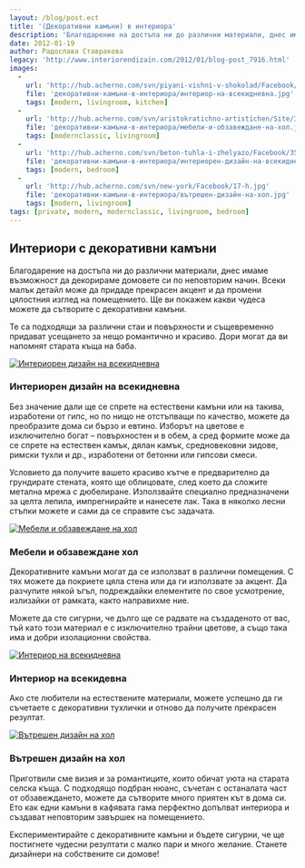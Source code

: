 ```yaml
---
layout: /blog/post.ect
title: '(Декоративни камъни) в интериора'
description: 'Благодарение на достъпа ни до различни материали, днес имаме възможност да декорираме домовете си по неповторим начин. Всеки малък детайл може да придаде прекрасен акцент и да промени цялостния изглед на помещението. Ще ви покажем какви чудеса можете да сътворите с декоративни камъни.'
date: 2012-01-19
author: Радослава Ставракова
legacy: 'http://www.interiorendizain.com/2012/01/blog-post_7916.html'
images:
  -
    url: 'http://hub.acherno.com/svn/piyani-vishni-v-shokolad/Facebook/15-h.jpg'
    file: 'декоративни-камъни-в-интериора/интериор-на-всекидневна.jpg'
    tags: [modern, livingroom, kitchen]
  -
    url: 'http://hub.acherno.com/svn/aristokratichno-artistichen/Site/3D/01-h_f.jpg'
    file: 'декоративни-камъни-в-интериора/мебели-и-обзавеждане-на-хол.jpg'
    tags: [modernclassic, livingroom]
  -
    url: 'http://hub.acherno.com/svn/beton-tuhla-i-zhelyazo/Facebook/35-s.jpg'
    file: 'декоративни-камъни-в-интериора/интериорен-дизайн-на-всекидневна.jpg'
    tags: [modern, bedroom]
  -
    url: 'http://hub.acherno.com/svn/new-york/Facebook/17-h.jpg'
    file: 'декоративни-камъни-в-интериора/вътрешен-дизайн-на-хол.jpg'
    tags: [modern, livingroom]
tags: [private, modern, modernclassic, livingroom, bedroom]
---
```

## **Интериори** с **декоративни камъни**
Благодарение на достъпа ни до различни материали, днес имаме възможност да декорираме домовете си по неповторим начин. Всеки малък детайл може да придаде прекрасен акцент и да промени цялостния изглед на помещението. Ще ви покажем какви чудеса можете да сътворите с декоративни камъни.

Те са подходящи за различни стаи и повърхности и същевременно придават усещането за нещо романтично  и красиво. Дори могат да ви напомнят старата къща на баба.

[![Интериорен дизайн на всекидневна](декоративни-камъни-в-интериора/интериор-на-всекидневна.jpg)](http://acherno.bg/интериорен-дизайн/апартамент/пияни-вишни-в-шоколад/интериорен-дизайн.html)
### Интериорен дизайн на **всекидневна**

Без значение дали ще се спрете на естествени камъни или на такива, изработени от гипс, но по нищо не отстъпващи по качество, можете да преобразите дома си бързо и евтино. Изборът на цветове е изключително богат – повърхностен и в обем, а сред формите може да се спрете на  естествен камък, дялан камък, средновековни зидове, римски тухли и др., изработени от бетонни или гипсови смеси.

Условието да получите вашето красиво кътче е предварително да грундирате  стената, която ще облицовате,  след което да сложите метална мрежа с дюбелиране. Използвайте специално предназначени за целта лепила, импрегнирайте и нанесете лак. Така в няколко лесни стъпки можете и сами да се справите със задачата.

[![Мебели и обзавеждане на хол](декоративни-камъни-в-интериора/мебели-и-обзавеждане-на-хол.jpg)](http://acherno.bg/интериорен-дизайн/апартамент/аристократично-артистичен/интериор.html)
### Мебели и обзавеждане **хол**

Декоративните камъни могат да се използват в различни помещения. С тях можете да покриете цяла стена или да ги използвате за акцент. Да разчупите някой ъгъл, подреждайки елементите по свое усмотрение, излизайки от рамката, както направихме ние.

Можете да сте сигурни, че дълго ще се радвате на създаденото от вас, тъй като този материал е с изключително трайни цветове, а също така има и добри изолационни свойства. 

[![Интериор на всекидневна](декоративни-камъни-в-интериора/интериорен-дизайн-на-всекидневна.jpg)](http://acherno.bg/интериорен-дизайн/апартамент/бетон-тухла-и-желязо/интериорен-дизайн.html)
### Интериор на **всекидевна**

Ако сте любители на естествените материали, можете успешно да ги съчетаете с декоративни тухлички и отново да получите прекрасен резултат. 
  
[![Вътрешен дизайн на хол](декоративни-камъни-в-интериора/вътрешен-дизайн-на-хол.jpg)](http://acherno.bg/интериорен-дизайн/апартамент/ню-йорк/интериорен-дизайн.html)
### Вътрешен дизайн на **хол**

Приготвили сме визия и за романтиците, които обичат уюта на старата селска къща. С подходящо подбран нюанс, съчетан с останалата част от обзавеждането, можете да сътворите много приятен кът в дома си. Ето как едни камъни в кафявата гама перфектно допълват интериора и създават неповторим завършек на помещението.

Експериментирайте с декоративните камъни и бъдете сигурни, че ще постигнете чудесни резултати с малко пари и много желание. Станете дизайнери на собствените си домове!